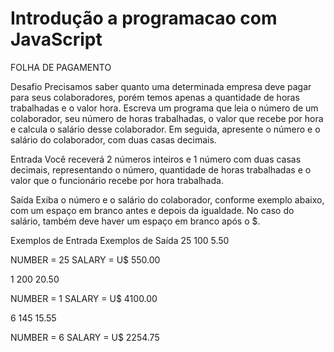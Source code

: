 # Introdução a programacao com JavaScript

FOLHA DE PAGAMENTO

Desafio
Precisamos saber quanto uma determinada empresa deve pagar para seus colaboradores, porém temos apenas a quantidade de horas trabalhadas e o valor hora. Escreva um programa que leia o número de um colaborador, seu número de horas trabalhadas, o valor que recebe por hora e calcula o salário desse colaborador. Em seguida, apresente o número e o salário do colaborador, com duas casas decimais.

Entrada
Você receverá 2 números inteiros e 1 número com duas casas decimais, representando o número, quantidade de horas trabalhadas e o valor que o funcionário recebe por hora trabalhada.

Saída
Exiba o número e o salário do colaborador, conforme exemplo abaixo, com um espaço em branco antes e depois da igualdade. No caso do salário, também deve haver um espaço em branco após o $.

 
Exemplos de Entrada	Exemplos de Saída
25
100
5.50

NUMBER = 25
SALARY = U$ 550.00

1
200
20.50

NUMBER = 1
SALARY = U$ 4100.00

6
145
15.55

NUMBER = 6
SALARY = U$ 2254.75
